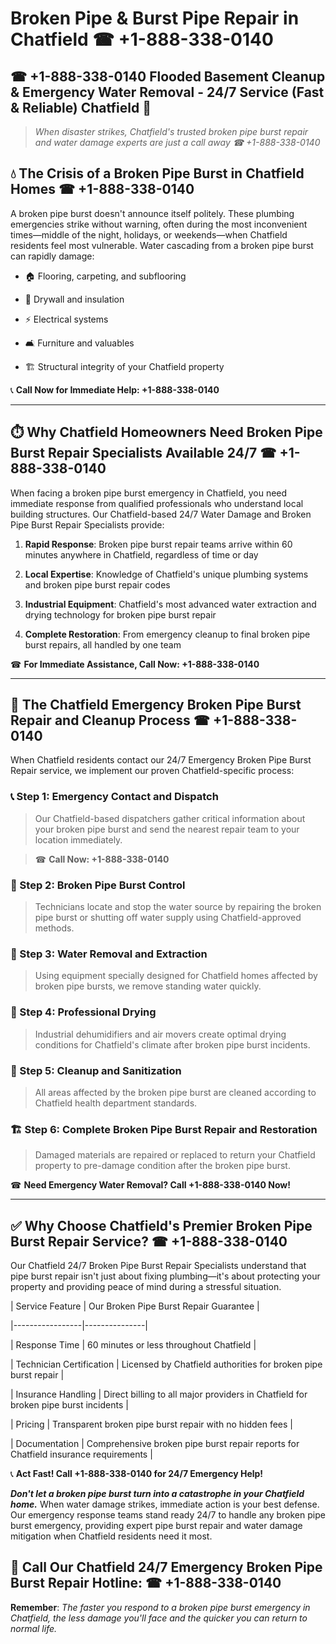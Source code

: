 # Broken Pipe & Burst Pipe Repair in Chatfield ☎ +1-888-338-0140  
## ☎ +1-888-338-0140 Flooded Basement Cleanup & Emergency Water Removal - 24/7 Service (Fast & Reliable) Chatfield 🚨  

> *When disaster strikes, Chatfield's trusted broken pipe burst repair and water damage experts are just a call away ☎ +1-888-338-0140*  

## 💧 The Crisis of a Broken Pipe Burst in Chatfield Homes ☎ +1-888-338-0140  

A broken pipe burst doesn't announce itself politely. These plumbing emergencies strike without warning, often during the most inconvenient times—middle of the night, holidays, or weekends—when Chatfield residents feel most vulnerable. Water cascading from a broken pipe burst can rapidly damage:  

* 🏠 Flooring, carpeting, and subflooring  
* 🧱 Drywall and insulation  
* ⚡ Electrical systems  
* 🛋️ Furniture and valuables  
* 🏗️ Structural integrity of your Chatfield property  

📞 **Call Now for Immediate Help: +1-888-338-0140**  

---  

## ⏱️ Why Chatfield Homeowners Need Broken Pipe Burst Repair Specialists Available 24/7 ☎ +1-888-338-0140  

When facing a broken pipe burst emergency in Chatfield, you need immediate response from qualified professionals who understand local building structures. Our Chatfield-based 24/7 Water Damage and Broken Pipe Burst Repair Specialists provide:  

1. **Rapid Response**: Broken pipe burst repair teams arrive within 60 minutes anywhere in Chatfield, regardless of time or day  
2. **Local Expertise**: Knowledge of Chatfield's unique plumbing systems and broken pipe burst repair codes  
3. **Industrial Equipment**: Chatfield's most advanced water extraction and drying technology for broken pipe burst repair  
4. **Complete Restoration**: From emergency cleanup to final broken pipe burst repairs, all handled by one team  

☎ **For Immediate Assistance, Call Now: +1-888-338-0140**  

---  

## 🔧 The Chatfield Emergency Broken Pipe Burst Repair and Cleanup Process ☎ +1-888-338-0140  

When Chatfield residents contact our 24/7 Emergency Broken Pipe Burst Repair service, we implement our proven Chatfield-specific process:  

### 📞 Step 1: Emergency Contact and Dispatch  
> Our Chatfield-based dispatchers gather critical information about your broken pipe burst and send the nearest repair team to your location immediately.  
> ☎ **Call Now: +1-888-338-0140**  

### 🚿 Step 2: Broken Pipe Burst Control  
> Technicians locate and stop the water source by repairing the broken pipe burst or shutting off water supply using Chatfield-approved methods.  

### 🌊 Step 3: Water Removal and Extraction  
> Using equipment specially designed for Chatfield homes affected by broken pipe bursts, we remove standing water quickly.  

### 💨 Step 4: Professional Drying  
> Industrial dehumidifiers and air movers create optimal drying conditions for Chatfield's climate after broken pipe burst incidents.  

### 🧼 Step 5: Cleanup and Sanitization  
> All areas affected by the broken pipe burst are cleaned according to Chatfield health department standards.  

### 🏗️ Step 6: Complete Broken Pipe Burst Repair and Restoration  
> Damaged materials are repaired or replaced to return your Chatfield property to pre-damage condition after the broken pipe burst.  

☎ **Need Emergency Water Removal? Call +1-888-338-0140 Now!**  

---  

## ✅ Why Choose Chatfield's Premier Broken Pipe Burst Repair Service? ☎ +1-888-338-0140  

Our Chatfield 24/7 Broken Pipe Burst Repair Specialists understand that pipe burst repair isn't just about fixing plumbing—it's about protecting your property and providing peace of mind during a stressful situation.  

| Service Feature | Our Broken Pipe Burst Repair Guarantee |  
|-----------------|---------------|  
| Response Time | 60 minutes or less throughout Chatfield |  
| Technician Certification | Licensed by Chatfield authorities for broken pipe burst repair |  
| Insurance Handling | Direct billing to all major providers in Chatfield for broken pipe burst incidents |  
| Pricing | Transparent broken pipe burst repair with no hidden fees |  
| Documentation | Comprehensive broken pipe burst repair reports for Chatfield insurance requirements |  

📞 **Act Fast! Call +1-888-338-0140 for 24/7 Emergency Help!**  

***Don't let a broken pipe burst turn into a catastrophe in your Chatfield home.*** When water damage strikes, immediate action is your best defense. Our emergency response teams stand ready 24/7 to handle any broken pipe burst emergency, providing expert pipe burst repair and water damage mitigation when Chatfield residents need it most.  

## 📱 Call Our Chatfield 24/7 Emergency Broken Pipe Burst Repair Hotline: ☎ +1-888-338-0140  

**Remember**: *The faster you respond to a broken pipe burst emergency in Chatfield, the less damage you'll face and the quicker you can return to normal life.*